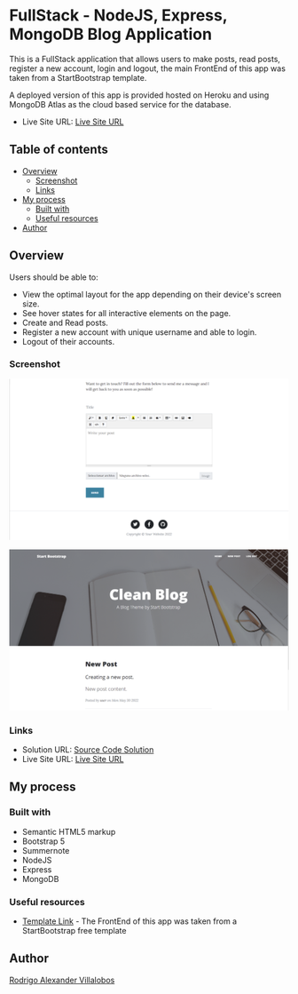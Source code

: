 # FullStack - NodeJS, Express, MongoDB Blog Application

This is a FullStack application that allows users to make posts, read posts, register a new account, login and logout, the main FrontEnd of this app was taken from a StartBootstrap template.

A deployed version of this app is provided hosted on Heroku and using MongoDB Atlas as the cloud based service for the database. 
- Live Site URL: [Live Site URL](https://blog-app-ravg.up.railway.app)

## Table of contents

- [Overview](#overview)
  - [Screenshot](#screenshot)
  - [Links](#links)
- [My process](#my-process)
  - [Built with](#built-with)
  - [Useful resources](#useful-resources)
- [Author](#author)

## Overview

Users should be able to:

- View the optimal layout for the app depending on their device's screen size.
- See hover states for all interactive elements on the page.
- Create and Read posts.
- Register a new account with unique username and able to login.
- Logout of their accounts.

### Screenshot

![new_post](./new_post.png)

![home](./home_page.png)

### Links

- Solution URL: [Source Code Solution](https://github.com/Rravg/blog-app)
- Live Site URL: [Live Site URL](https://blog-app-ravg.up.railway.app)

## My process

### Built with

- Semantic HTML5 markup
- Bootstrap 5
- Summernote
- NodeJS
- Express
- MongoDB

### Useful resources

- [Template Link](https://startbootstrap.com/theme/clean-blog) - The FrontEnd of this app was taken from a StartBootstrap free template

## Author

[Rodrigo Alexander Villalobos]()
